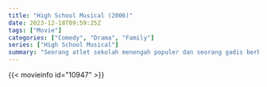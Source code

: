 ```yaml
---
title: "High School Musical (2006)"
date: 2023-12-18T09:59:25Z
tags: ["Movie"]
categories: ["Comedy", "Drama", "Family"]
series: ["High School Musical"]
summary: "Seorang atlet sekolah menengah populer dan seorang gadis berbakat akademis mendapat peran dalam musikal sekolah dan mengembangkan persahabatan yang mengancam tatanan sosial SMA East."
---
```


<mux-player stream-type="on-demand"
src="https://kp3d-my.sharepoint.com/personal/ryoo_kp3d_onmicrosoft_com/_layouts/15/download.aspx?share=ETinnU9iselGv31NZ7YvX2YBC9PwOOdSf9EDQLB2fm88nA" prefer-playback="mse" controls>

</mux-player>


{{< movieinfo id="10947" >}}

<script src="https://cdn.jsdelivr.net/npm/@mux/mux-player"></script>

 <script type="application/ld+json ">
{
"@context": "https://schema.org/",
"@type": "VideoObject",
"name": "High School Musical (2006)",
"contentUrl": "https://stream.mux.com/018vFkYRxYCbG4VguwGmlBwa02lPG4rpLkscGarnA8LOA.m3u8",
"thumbnailUrl": "https://www.themoviedb.org/t/p/original/7NUAiD9n6Cu6u5rzYLscMSPNYZC.jpg?width=314&fit_mode=preserve&time=25",
"uploadDate": "2023-11-10T19:00:42Z",
}

</script>

